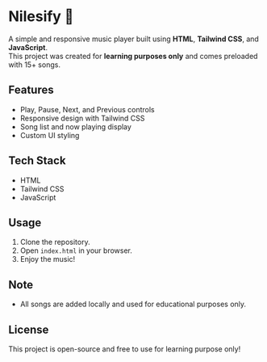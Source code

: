 # Nilesify 🎵

A simple and responsive music player built using **HTML**, **Tailwind CSS**, and **JavaScript**.  
This project was created for **learning purposes only** and comes preloaded with 15+ songs.

## Features
- Play, Pause, Next, and Previous controls
- Responsive design with Tailwind CSS
- Song list and now playing display
- Custom UI styling

## Tech Stack
- HTML
- Tailwind CSS
- JavaScript

## Usage
1. Clone the repository.
2. Open `index.html` in your browser.
3. Enjoy the music!

## Note
- All songs are added locally and used for educational purposes only.

## License
This project is open-source and free to use for learning purpose only!

